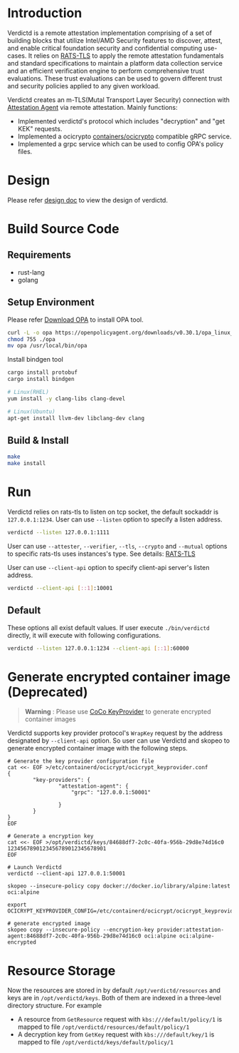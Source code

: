 
# Introduction

Verdictd is a remote attestation implementation comprising of a set of building blocks that utilize Intel/AMD Security features to discover, attest, and enable critical foundation security and confidential computing use-cases. 
It relies on [RATS-TLS](https://github.com/inclavare-containers/rats-tls) to apply the remote attestation fundamentals and standard specifications to maintain a platform data collection service and an efficient verification engine to perform comprehensive trust evaluations. 
These trust evaluations can be used to govern different trust and security policies applied to any given workload.

Verdictd creates an m-TLS(Mutal Transport Layer Security) connection with [Attestation Agent](https://github.com/confidential-containers/attestation-agent) via remote attestation.
Mainly functions:
- Implemented verdictd's protocol which includes "decryption" and "get KEK" requests.
- Implemented a ocicrypto [containers/ocicrypto](https://github.com/containers/ocicrypt) compatible gRPC service.
- Implemented a grpc service which can be used to config OPA's policy files.

# Design

Please refer [design doc](https://github.com/inclavare-containers/verdictd/tree/master/docs/design) to view the design of verdictd.

# Build Source Code

## Requirements

* rust-lang
* golang

## Setup Environment

Please refer [Download OPA](https://www.openpolicyagent.org/docs/latest/#1-download-opa) to install OPA tool.
```bash
curl -L -o opa https://openpolicyagent.org/downloads/v0.30.1/opa_linux_amd64_static
chmod 755 ./opa
mv opa /usr/local/bin/opa
```

Install bindgen tool
```bash
cargo install protobuf
cargo install bindgen

# Linux(RHEL)
yum install -y clang-libs clang-devel

# Linux(Ubuntu)
apt-get install llvm-dev libclang-dev clang
```

## Build & Install

```bash
make
make install
```

# Run

Verdictd relies on rats-tls to listen on tcp socket, the default sockaddr is `127.0.0.1:1234`.
User can use `--listen` option to specify a listen address.
```bash
verdictd --listen 127.0.0.1:1111
```
User can use `--attester`, `--verifier`, `--tls`, `--crypto` and `--mutual` options to specific rats-tls uses instances's type. See details: [RATS-TLS](https://github.com/inclavare-containers/rats-tls)

User can use `--client-api` option to specify client-api server's listen address.
```bash
verdictd --client-api [::1]:10001
```

## Default

These options all exist default values. If user execute `./bin/verdictd` directly, it will execute with following configurations.
```bash
verdictd --listen 127.0.0.1:1234 --client-api [::1]:60000
```

# Generate encrypted container image (Deprecated)

> **Warning** : Please use [CoCo KeyProvider](https://github.com/confidential-containers/attestation-agent/pull/143) to generate encrypted container images

Verdictd supports key provider protocol's `WrapKey` request by the address designated by `--client-api` option. 
So user can use Verdictd and skopeo to generate encrypted container image with the following steps.
```
# Generate the key provider configuration file
cat <<- EOF >/etc/containerd/ocicrypt/ocicrypt_keyprovider.conf
{
        "key-providers": {
                "attestation-agent": {
                    "grpc": "127.0.0.1:50001"

                }
        }
}
EOF

# Generate a encryption key
cat <<- EOF >/opt/verdictd/keys/84688df7-2c0c-40fa-956b-29d8e74d16c0
1234567890123456789012345678901
EOF

# Launch Verdictd
verdictd --client-api 127.0.0.1:50001

skopeo --insecure-policy copy docker://docker.io/library/alpine:latest oci:alpine

export OCICRYPT_KEYPROVIDER_CONFIG=/etc/containerd/ocicrypt/ocicrypt_keyprovider.conf

# generate encrypted image
skopeo copy --insecure-policy --encryption-key provider:attestation-agent:84688df7-2c0c-40fa-956b-29d8e74d16c0 oci:alpine oci:alpine-encrypted
```

# Resource Storage

Now the resources are stored in by default `/opt/verdictd/resources` and keys are in `/opt/verdictd/keys`. Both of them are indexed in a three-level directory structure. For example
- A resource from `GetResource` request with `kbs:///default/policy/1` is mapped to file `/opt/verdictd/resources/default/policy/1`
- A decryption key from `GetKey` request with `kbs:///default/key/1` is mapped to file `/opt/verdictd/keys/default/policy/1`